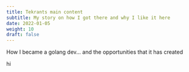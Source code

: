 ```yaml
---
title: Tekrants main content
subtitle: My story on how I got there and why I like it here 
date: 2022-01-05
weight: 10
draft: false
---
```


How I became a golang dev...   and the opportunities that it has created



hi